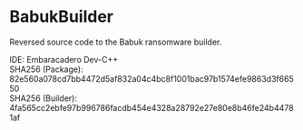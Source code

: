 # BabukBuilder
Reversed source code to the Babuk ransomware builder.

IDE: Embaracadero Dev-C++\
SHA256 (Package): 82e560a078cd7bb4472d5af832a04c4bc8f1001bac97b1574efe9863d3f66550\
SHA256 (Builder): 4fa565cc2ebfe97b996786facdb454e4328a28792e27e80e8b46fe24b44781af
